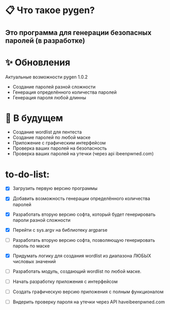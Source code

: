 # 📋 Что такое pygen?
## Это программа для генерации безопасных паролей (в разработке)


# ✨ Обновления 
Актуальные возможности pygen 1.0.2
- Cоздание паролей разной сложности
- Генерация определённого количества паролей
- Генерация пароля любой длинны

# 🚀 В будущем

- Создание wordlist для пентеста
- Создание паролей по любой маске
- Приложение с графическим интерфейсом
- Проверка ваших паролей на безопасность
- Проверка ваших паролей на утечки (через api ibeenpwned.com)



# to-do-list:
- [x] Загрузить первую версию программы
- [x] Добавить возможность генерации определённого количества паролей  

- [x] Разработать вторую версию софта, который будет генерировать пароли разной сложности
- [x] Перейти с sys.argv на библиотеку argparse
- [ ] Разработать вторую версию софта, позволяющую генерировать пароль по маске
- [x] Придумать логику для создания wordlist из диапазона ЛЮБЫХ числовых значений
- [ ] Разработать модуль, создающий wordlist по любой маске.
- [ ] Начать разработку приложения с интерфейсом

- [ ] Создать графическую версию приложения с полным функционалом
- [ ] Вндерить проверку пароля на утечки через API haveibeenpwned.com
